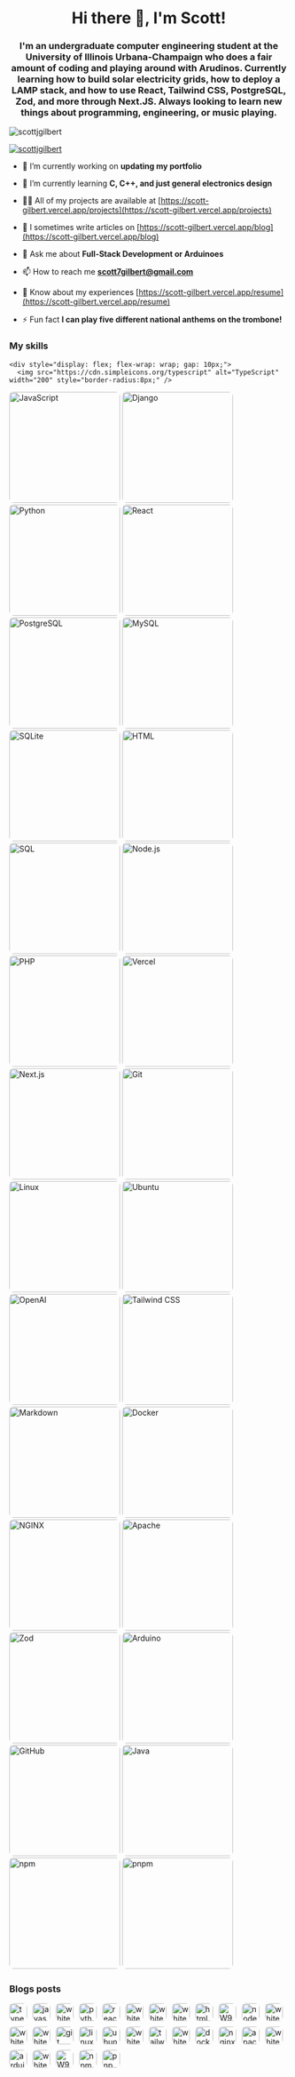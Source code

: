<h1 align="center">Hi there 👋, I'm Scott!</h1>
<h3 align="center">I'm an undergraduate computer engineering student at the University of Illinois Urbana-Champaign who does a fair amount of coding and playing around with Arudinos. Currently learning how to build solar electricity grids, how to deploy a LAMP stack, and how to use React, Tailwind CSS, PostgreSQL, Zod, and more through Next.JS. Always looking to learn new things about programming, engineering, or music playing.</h3>

<p align="left"> <img src="https://komarev.com/ghpvc/?username=scottjgilbert&label=Profile%20views&color=0e75b6&style=flat" alt="scottjgilbert" /> </p>

<p align="left"> <a href="https://github.com/ryo-ma/github-profile-trophy"><img src="https://github-profile-trophy.vercel.app/?username=scottjgilbert" alt="scottjgilbert" /></a> </p>

- 🔭 I’m currently working on **updating my portfolio**

- 🌱 I’m currently learning **C, C++, and just general electronics design**

- 👨‍💻 All of my projects are available at [https://scott-gilbert.vercel.app/projects](https://scott-gilbert.vercel.app/projects)

- 📝 I sometimes write articles on [https://scott-gilbert.vercel.app/blog](https://scott-gilbert.vercel.app/blog)

- 💬 Ask me about **Full-Stack Development or Arduinoes**

- 📫 How to reach me **scott7gilbert@gmail.com**

- 📄 Know about my experiences [https://scott-gilbert.vercel.app/resume](https://scott-gilbert.vercel.app/resume)

- ⚡ Fun fact **I can play five different national anthems on the trombone!**

### My skills

<!-- IMAGES-START -->

    <div style="display: flex; flex-wrap: wrap; gap: 10px;">
      <img src="https://cdn.simpleicons.org/typescript" alt="TypeScript" width="200" style="border-radius:8px;" />
  <img src="https://cdn.simpleicons.org/javascript" alt="JavaScript" width="200" style="border-radius:8px;" />
  <img src="https://cdn.simpleicons.org/django/white" alt="Django" width="200" style="border-radius:8px;" />
  <img src="https://cdn.simpleicons.org/python" alt="Python" width="200" style="border-radius:8px;" />
  <img src="https://cdn.simpleicons.org/react" alt="React" width="200" style="border-radius:8px;" />
  <img src="https://cdn.simpleicons.org/postgresql/white" alt="PostgreSQL" width="200" style="border-radius:8px;" />
  <img src="https://cdn.simpleicons.org/mysql/white" alt="MySQL" width="200" style="border-radius:8px;" />
  <img src="https://cdn.simpleicons.org/sqlite/white" alt="SQLite" width="200" style="border-radius:8px;" />
  <img src="https://cdn.simpleicons.org/html5" alt="HTML" width="200" style="border-radius:8px;" />
  <img src="https://m9mv2a6pya.ufs.sh/f/W9HqZMlcXCSfvH4gw9jDfraKjJQgNYemFl0uOyXqS6BnhwCP" alt="SQL" width="200" style="border-radius:8px;" />
  <img src="https://cdn.simpleicons.org/nodedotjs" alt="Node.js" width="200" style="border-radius:8px;" />
  <img src="https://cdn.simpleicons.org/php/white" alt="PHP" width="200" style="border-radius:8px;" />
  <img src="https://cdn.simpleicons.org/vercel/white" alt="Vercel" width="200" style="border-radius:8px;" />
  <img src="https://cdn.simpleicons.org/nextdotjs/white" alt="Next.js" width="200" style="border-radius:8px;" />
  <img src="https://cdn.simpleicons.org/git" alt="Git" width="200" style="border-radius:8px;" />
  <img src="https://cdn.simpleicons.org/linux" alt="Linux" width="200" style="border-radius:8px;" />
  <img src="https://cdn.simpleicons.org/ubuntu" alt="Ubuntu" width="200" style="border-radius:8px;" />
  <img src="https://cdn.simpleicons.org/openai/white" alt="OpenAI" width="200" style="border-radius:8px;" />
  <img src="https://cdn.simpleicons.org/tailwindcss" alt="Tailwind CSS" width="200" style="border-radius:8px;" />
  <img src="https://cdn.simpleicons.org/markdown/white" alt="Markdown" width="200" style="border-radius:8px;" />
  <img src="https://cdn.simpleicons.org/docker" alt="Docker" width="200" style="border-radius:8px;" />
  <img src="https://cdn.simpleicons.org/nginx" alt="NGINX" width="200" style="border-radius:8px;" />
  <img src="https://cdn.simpleicons.org/apache" alt="Apache" width="200" style="border-radius:8px;" />
  <img src="https://cdn.simpleicons.org/zod/white" alt="Zod" width="200" style="border-radius:8px;" />
  <img src="https://cdn.simpleicons.org/arduino" alt="Arduino" width="200" style="border-radius:8px;" />
  <img src="https://cdn.simpleicons.org/github/white" alt="GitHub" width="200" style="border-radius:8px;" />
  <img src="https://m9mv2a6pya.ufs.sh/f/W9HqZMlcXCSfCqMH29gncWmaPg8GTnO3xKjof5edwN0XEYVh" alt="Java" width="200" style="border-radius:8px;" />
  <img src="https://cdn.simpleicons.org/npm" alt="npm" width="200" style="border-radius:8px;" />
  <img src="https://cdn.simpleicons.org/pnpm" alt="pnpm" width="200" style="border-radius:8px;" />
    </div>
<!-- IMAGES-END -->

### Blogs posts
<!-- BLOG-POST-LIST:START -->
<!-- BLOG-POST-LIST:END -->

<!-- <h3 align="left">Connect with me:</h3>
<p align="left">
<a href="https://linkedin.com/in/https://www.linkedin.com/in/scott-j-gilbert/" target="blank"><img align="center" src="https://raw.githubusercontent.com/rahuldkjain/github-profile-readme-generator/master/src/images/icons/Social/linked-in-alt.svg" alt="https://www.linkedin.com/in/scott-j-gilbert/" height="30" width="40" /></a>
<a href="/https://scott-gilbert.vercel.app/rss.xml" target="blank"><img align="center" src="https://raw.githubusercontent.com/rahuldkjain/github-profile-readme-generator/master/src/images/icons/Social/rss.svg" alt="https://scott-gilbert.vercel.app/rss.xml" height="30" width="40" /></a>
</p>

<p><img align="left" src="https://github-readme-stats-scott-gilbert.vercel.app/api/top-langs?username=scottjgilbert&show_icons=true&locale=en&layout=compact" alt="scottjgilbert" /></p>

<p>&nbsp;<img align="center" src="https://github-readme-stats-scott-gilbert.vercel.app/api?username=scottjgilbert&show_icons=true&locale=en" alt="scottjgilbert" /></p>

<p><img align="center" src="https://github-readme-streak-stats.herokuapp.com/?user=scottjgilbert&" alt="scottjgilbert" /></p> -->


<!-- IMAGES-START -->
<div style="display:flex; flex-wrap:wrap; gap:10px;">
<img src="https://cdn.simpleicons.org/typescript" alt="typescript" width="32" style="border-radius:8px;" />
<img src="https://cdn.simpleicons.org/javascript" alt="javascript" width="32" style="border-radius:8px;" />
<img src="https://cdn.simpleicons.org/django/white" alt="white" width="32" style="border-radius:8px;" />
<img src="https://cdn.simpleicons.org/python" alt="python" width="32" style="border-radius:8px;" />
<img src="https://cdn.simpleicons.org/react" alt="react" width="32" style="border-radius:8px;" />
<img src="https://cdn.simpleicons.org/postgresql/white" alt="white" width="32" style="border-radius:8px;" />
<img src="https://cdn.simpleicons.org/mysql/white" alt="white" width="32" style="border-radius:8px;" />
<img src="https://cdn.simpleicons.org/sqlite/white" alt="white" width="32" style="border-radius:8px;" />
<img src="https://cdn.simpleicons.org/html5" alt="html5" width="32" style="border-radius:8px;" />
<img src="https://m9mv2a6pya.ufs.sh/f/W9HqZMlcXCSfvH4gw9jDfraKjJQgNYemFl0uOyXqS6BnhwCP" alt="W9HqZMlcXCSfvH4gw9jDfraKjJQgNYemFl0uOyXqS6BnhwCP" width="32" style="border-radius:8px;" />
<img src="https://cdn.simpleicons.org/nodedotjs" alt="nodedotjs" width="32" style="border-radius:8px;" />
<img src="https://cdn.simpleicons.org/php/white" alt="white" width="32" style="border-radius:8px;" />
<img src="https://cdn.simpleicons.org/vercel/white" alt="white" width="32" style="border-radius:8px;" />
<img src="https://cdn.simpleicons.org/nextdotjs/white" alt="white" width="32" style="border-radius:8px;" />
<img src="https://cdn.simpleicons.org/git" alt="git" width="32" style="border-radius:8px;" />
<img src="https://cdn.simpleicons.org/linux" alt="linux" width="32" style="border-radius:8px;" />
<img src="https://cdn.simpleicons.org/ubuntu" alt="ubuntu" width="32" style="border-radius:8px;" />
<img src="https://cdn.simpleicons.org/openai/white" alt="white" width="32" style="border-radius:8px;" />
<img src="https://cdn.simpleicons.org/tailwindcss" alt="tailwindcss" width="32" style="border-radius:8px;" />
<img src="https://cdn.simpleicons.org/markdown/white" alt="white" width="32" style="border-radius:8px;" />
<img src="https://cdn.simpleicons.org/docker" alt="docker" width="32" style="border-radius:8px;" />
<img src="https://cdn.simpleicons.org/nginx" alt="nginx" width="32" style="border-radius:8px;" />
<img src="https://cdn.simpleicons.org/apache" alt="apache" width="32" style="border-radius:8px;" />
<img src="https://cdn.simpleicons.org/zod/white" alt="white" width="32" style="border-radius:8px;" />
<img src="https://cdn.simpleicons.org/arduino" alt="arduino" width="32" style="border-radius:8px;" />
<img src="https://cdn.simpleicons.org/github/white" alt="white" width="32" style="border-radius:8px;" />
<img src="https://m9mv2a6pya.ufs.sh/f/W9HqZMlcXCSfCqMH29gncWmaPg8GTnO3xKjof5edwN0XEYVh" alt="W9HqZMlcXCSfCqMH29gncWmaPg8GTnO3xKjof5edwN0XEYVh" width="32" style="border-radius:8px;" />
<img src="https://cdn.simpleicons.org/npm" alt="npm" width="32" style="border-radius:8px;" />
<img src="https://cdn.simpleicons.org/pnpm" alt="pnpm" width="32" style="border-radius:8px;" />
</div>
<!-- IMAGES-END -->